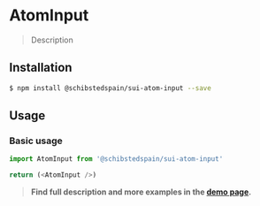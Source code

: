 # AtomInput

> Description

<!-- ![](./assets/preview.png) -->

## Installation

```sh
$ npm install @schibstedspain/sui-atom-input --save
```

## Usage

### Basic usage
```js
import AtomInput from '@schibstedspain/sui-atom-input'

return (<AtomInput />)
```


> **Find full description and more examples in the [demo page](#).**
